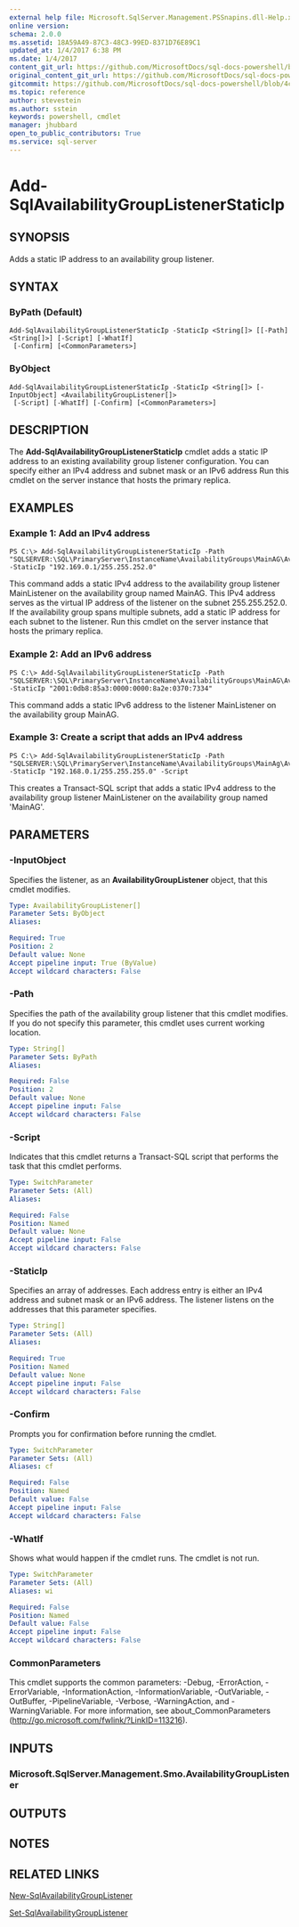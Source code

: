 ```yaml
---
external help file: Microsoft.SqlServer.Management.PSSnapins.dll-Help.xml
online version: 
schema: 2.0.0
ms.assetid: 18A59A49-87C3-48C3-99ED-8371D76E89C1
updated_at: 1/4/2017 6:38 PM
ms.date: 1/4/2017
content_git_url: https://github.com/MicrosoftDocs/sql-docs-powershell/blob/live/sqlserver-cmdlets/sqlps/vlatest/Add-SqlAvailabilityGroupListenerStaticIp.md
original_content_git_url: https://github.com/MicrosoftDocs/sql-docs-powershell/blob/live/sqlserver-cmdlets/sqlps/vlatest/Add-SqlAvailabilityGroupListenerStaticIp.md
gitcommit: https://github.com/MicrosoftDocs/sql-docs-powershell/blob/4c48bd1c26220ff873e612527853aeeef98777da/sqlserver-cmdlets/sqlps/vlatest/Add-SqlAvailabilityGroupListenerStaticIp.md
ms.topic: reference
author: stevestein
ms.author: sstein
keywords: powershell, cmdlet
manager: jhubbard
open_to_public_contributors: True
ms.service: sql-server
---
```


# Add-SqlAvailabilityGroupListenerStaticIp

## SYNOPSIS
Adds a static IP address to an availability group listener.

## SYNTAX

### ByPath (Default)
```
Add-SqlAvailabilityGroupListenerStaticIp -StaticIp <String[]> [[-Path] <String[]>] [-Script] [-WhatIf]
 [-Confirm] [<CommonParameters>]
```

### ByObject
```
Add-SqlAvailabilityGroupListenerStaticIp -StaticIp <String[]> [-InputObject] <AvailabilityGroupListener[]>
 [-Script] [-WhatIf] [-Confirm] [<CommonParameters>]
```

## DESCRIPTION
The **Add-SqlAvailabilityGroupListenerStaticIp** cmdlet adds a static IP address to an existing availability group listener configuration.
You can specify either an IPv4 address and subnet mask or an IPv6 address  Run this cmdlet on the server instance that hosts the primary replica.

## EXAMPLES

### Example 1: Add an IPv4 address
```
PS C:\> Add-SqlAvailabilityGroupListenerStaticIp -Path "SQLSERVER:\SQL\PrimaryServer\InstanceName\AvailabilityGroups\MainAG\AvailabilityGroupListeners\MainListener" -StaticIp "192.169.0.1/255.255.252.0"
```

This command adds a static IPv4 address to the availability group listener MainListener on the availability group named MainAG.
This IPv4 address serves as the virtual IP address of the listener on the subnet 255.255.252.0.
If the availability group spans multiple subnets, add a static IP address for each subnet to the listener.
Run this cmdlet  on the server instance that hosts the primary replica.

### Example 2: Add an IPv6 address
```
PS C:\> Add-SqlAvailabilityGroupListenerStaticIp -Path "SQLSERVER:\SQL\PrimaryServer\InstanceName\AvailabilityGroups\MainAG\AvailabilityGroupListeners\MainListener" -StaticIp "2001:0db8:85a3:0000:0000:8a2e:0370:7334"
```

This command adds a static IPv6 address to the listener MainListener on the availability group MainAG.

### Example 3: Create a script that adds an IPv4 address
```
PS C:\> Add-SqlAvailabilityGroupListenerStaticIp -Path "SQLSERVER:\SQL\PrimaryServer\InstanceName\AvailabilityGroups\MainAg\AvailabilityGroupListeners\MainListener" -StaticIp "192.168.0.1/255.255.255.0" -Script
```

This creates a Transact-SQL script that adds a static IPv4 address to the availability group listener MainListener on the availability group named 'MainAG'.

## PARAMETERS

### -InputObject
Specifies the listener, as an **AvailabilityGroupListener** object, that this cmdlet modifies.

```yaml
Type: AvailabilityGroupListener[]
Parameter Sets: ByObject
Aliases: 

Required: True
Position: 2
Default value: None
Accept pipeline input: True (ByValue)
Accept wildcard characters: False
```

### -Path
Specifies the path of the availability group listener that this cmdlet modifies.
If you do not specify this parameter, this cmdlet uses current working location.

```yaml
Type: String[]
Parameter Sets: ByPath
Aliases: 

Required: False
Position: 2
Default value: None
Accept pipeline input: False
Accept wildcard characters: False
```

### -Script
Indicates that this cmdlet returns a Transact-SQL script that performs the task that this cmdlet performs.

```yaml
Type: SwitchParameter
Parameter Sets: (All)
Aliases: 

Required: False
Position: Named
Default value: None
Accept pipeline input: False
Accept wildcard characters: False
```

### -StaticIp
Specifies an array of addresses.
Each address entry is either an IPv4 address and subnet mask or an IPv6 address.
The listener listens on the addresses that this parameter specifies.

```yaml
Type: String[]
Parameter Sets: (All)
Aliases: 

Required: True
Position: Named
Default value: None
Accept pipeline input: False
Accept wildcard characters: False
```

### -Confirm
Prompts you for confirmation before running the cmdlet.

```yaml
Type: SwitchParameter
Parameter Sets: (All)
Aliases: cf

Required: False
Position: Named
Default value: False
Accept pipeline input: False
Accept wildcard characters: False
```

### -WhatIf
Shows what would happen if the cmdlet runs.
The cmdlet is not run.

```yaml
Type: SwitchParameter
Parameter Sets: (All)
Aliases: wi

Required: False
Position: Named
Default value: False
Accept pipeline input: False
Accept wildcard characters: False
```

### CommonParameters
This cmdlet supports the common parameters: -Debug, -ErrorAction, -ErrorVariable, -InformationAction, -InformationVariable, -OutVariable, -OutBuffer, -PipelineVariable, -Verbose, -WarningAction, and -WarningVariable. For more information, see about_CommonParameters (http://go.microsoft.com/fwlink/?LinkID=113216).

## INPUTS

### Microsoft.SqlServer.Management.Smo.AvailabilityGroupListener

## OUTPUTS

## NOTES

## RELATED LINKS

[New-SqlAvailabilityGroupListener](xref:sqlps/vlatest/New-SqlAvailabilityGroupListener.md)

[Set-SqlAvailabilityGroupListener](xref:sqlps/vlatest/Set-SqlAvailabilityGroupListener.md)
